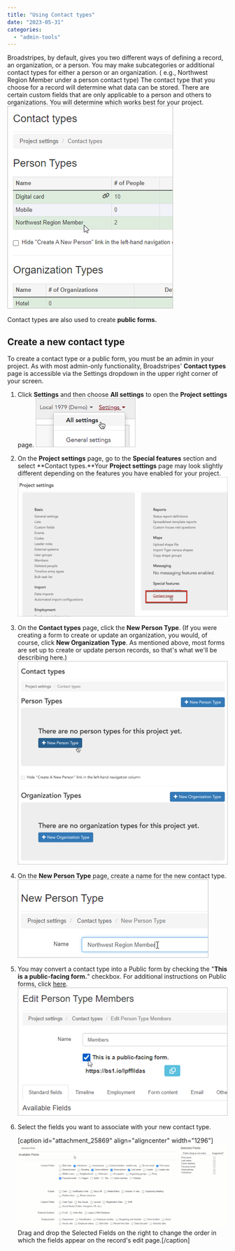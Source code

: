 ```yaml
---
title: "Using Contact types"
date: "2023-05-31"
categories: 
  - "admin-tools"
---
```


Broadstripes, by default, gives you two different ways of defining a record, an organization, or a person. You may make subcategories or additional contact types for either a person or an organization. ( e.g., Northwest Region Member under a person contact type) The contact type that you choose for a record will determine what data can be stored. There are certain custom fields that are only applicable to a person and others to organizations. You will determine which works best for your project. ![](images/Contact-type-NW-Member.png)

Contact types are also used to create **public forms.** 

## Create a new contact type

To create a contact type or a public form, you must be an admin in your project. As with most admin-only functionality, Broadstripes' **Contact types** page is accessible via the Settings dropdown in the upper right corner of your screen.

1. Click **Settings** and then choose **All settings** to open the **Project settings** page. ![](images/StartNewAdminSettings.png)
2. On the **Project settings** page, go to the **Special features** section and select **Contact types.**Your **Project settings** page may look slightly different depending on the features you have enabled for your project. ![Under Project Settings Select Contact Types](images/SelectProjectSettingsContactTypes-1024x680.png)
3. On the **Contact types** page, click the **New Person Type**. (If you were creating a form to create or update an organization, you would, of course, click **New Organization Type**. As mentioned above, most forms are set up to create or update person records, so that's what we'll be describing here.) ![Contact Types Add New Person Types](images/ContactTypesAddNewPersonTypes.png)
4. On the **New Person Type** page, create a name for the new contact type. ![](images/NewPersonTypePage.png)
5. You may convert a contact type into a Public form by checking the "**This is a public-facing form.**" checkbox. For additional instructions on Public forms, click [here](https://help.broadstripes.com/help-articles/admin-tools/public-forms/first-step/#publicformanchor). ![](images/PublicformCheckbox.png)
6. Select the fields you want to associate with your new contact type.
    
    \[caption id="attachment\_25869" align="aligncenter" width="1296"\]![](images/NewContactTypeDataFields.gif) Drag and drop the Selected Fields on the right to change the order in which the fields appear on the record's edit page.\[/caption\]

